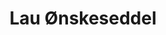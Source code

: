 ---
layout: page
title: Lau Ønskeseddel
redirect_to:
  - https://xn--nskeskyen-k8a.dk/share/Britta-Fog-Albrechtslund_Lau-Barnedaab
---